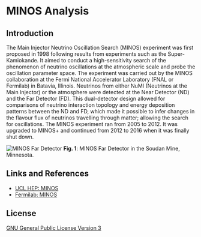 # MINOS Analysis

## Introduction

The Main Injector Neutrino Oscillation Search (MINOS) experiment was first proposed in 1998 following results from experiments such as the Super-Kamiokande. It aimed to conduct a high-sensitivity search of the phenomenon of neutrino oscillations at the atmospheric scale and probe the oscillation parameter space. The experiment was carried out by the MINOS collaboration at the Fermi National Accelerator Laboratory (FNAL or Fermilab) in Batavia, Illinois. Neutrinos from either NuMI (Neutrinos at the Main Injector) or the atmosphere were detected at the Near Detector (ND) and the Far Detector (FD). This dual-detector design allowed for comparisons of neutrino interaction topology and energy deposition patterns between the ND and FD, which made it possible to infer changes in the flavour flux of neutrinos travelling through matter; allowing the search for oscillations. The MINOS experiment ran from 2005 to 2012. It was upgraded to MINOS+ and continued from 2012 to 2016 when it was finally shut down.

![MINOS Far Detector](https://www.hep.ucl.ac.uk/minos/photos/fdminos.jpg)
**Fig. 1**: MINOS Far Detector in the Soudan Mine, Minnesota.

## Links and References

- [UCL HEP: MINOS](https://www.hep.ucl.ac.uk/minos/)
- [Fermilab: MINOS](https://www.fnal.gov/pub/science/experiments/intensity/minos.html)

## License

[GNU General Public License Version 3](https://www.gnu.org/licenses/gpl-3.0.en.html#license-text)
